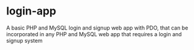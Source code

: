 # login-app
A basic PHP and MySQL login and signup web app with PDO, that can be incorporated in any PHP and MySQL web app that requires a login and signup system
